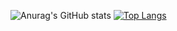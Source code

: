 ![Anurag's GitHub stats](https://github-readme-stats.vercel.app/api?username=protosskai&theme=material-palenight&show_icons=true)
[![Top Langs](https://github-readme-stats.vercel.app/api/top-langs/?username=protosskai&layout=compact)](https://github.com/anuraghazra/github-readme-stats)
